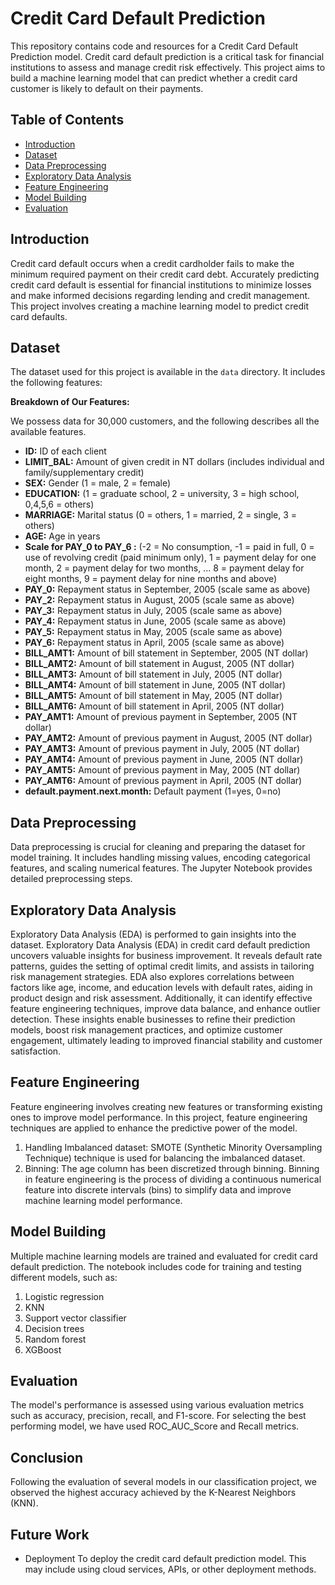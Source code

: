 # Credit Card Default Prediction

This repository contains code and resources for a Credit Card Default Prediction model. Credit card default prediction is a critical task for financial institutions to assess and manage credit risk effectively. This project aims to build a machine learning model that can predict whether a credit card customer is likely to default on their payments.

## Table of Contents

- [Introduction](#introduction)
- [Dataset](#dataset)
- [Data Preprocessing](#data-preprocessing)
- [Exploratory Data Analysis](#exploratory-data-analysis)
- [Feature Engineering](#feature-engineering)
- [Model Building](#model-building)
- [Evaluation](#evaluation)



## Introduction

Credit card default occurs when a credit cardholder fails to make the minimum required payment on their credit card debt. Accurately predicting credit card default is essential for financial institutions to minimize losses and make informed decisions regarding lending and credit management. This project involves creating a machine learning model to predict credit card defaults.

## Dataset

The dataset used for this project is available in the `data` directory. It includes the following features:

**Breakdown of Our Features:**

We possess data for 30,000 customers, and the following describes all the available features.

   
- **ID:** ID of each client
- **LIMIT_BAL:** Amount of given credit in NT dollars (includes individual and family/supplementary credit)
- **SEX:** Gender (1 = male, 2 = female)
- **EDUCATION:** (1 = graduate school, 2 = university, 3 = high school, 0,4,5,6 = others)
- **MARRIAGE:** Marital status (0 = others, 1 = married, 2 = single, 3 = others)
- **AGE:** Age in years
- **Scale for PAY_0 to PAY_6 :** (-2 = No consumption, -1 = paid in full, 0 = use of revolving credit (paid minimum only), 1 = payment delay for one month, 2 = payment delay for two months, ... 8 = payment delay for eight months, 9 = payment delay for nine months and above)
- **PAY_0:** Repayment status in September, 2005 (scale same as above)
- **PAY_2:** Repayment status in August, 2005 (scale same as above)
- **PAY_3:** Repayment status in July, 2005 (scale same as above)
- **PAY_4:** Repayment status in June, 2005 (scale same as above)
- **PAY_5:** Repayment status in May, 2005 (scale same as above)
- **PAY_6:** Repayment status in April, 2005 (scale same as above)
- **BILL_AMT1:**  Amount of bill statement in September, 2005 (NT dollar)
- **BILL_AMT2:** Amount of bill statement in August, 2005 (NT dollar)
- **BILL_AMT3:** Amount of bill statement in July, 2005 (NT dollar)
- **BILL_AMT4:** Amount of bill statement in June, 2005 (NT dollar)
- **BILL_AMT5:** Amount of bill statement in May, 2005 (NT dollar)
- **BILL_AMT6:** Amount of bill statement in April, 2005 (NT dollar)
- **PAY_AMT1:** Amount of previous payment in September, 2005 (NT dollar)
- **PAY_AMT2:** Amount of previous payment in August, 2005 (NT dollar)
- **PAY_AMT3:** Amount of previous payment in July, 2005 (NT dollar)
- **PAY_AMT4:** Amount of previous payment in June, 2005 (NT dollar)
- **PAY_AMT5:** Amount of previous payment in May, 2005 (NT dollar)
- **PAY_AMT6:** Amount of previous payment in April, 2005 (NT dollar)
- **default.payment.next.month:** Default payment (1=yes, 0=no)

## Data Preprocessing

Data preprocessing is crucial for cleaning and preparing the dataset for model training. It includes handling missing values, encoding categorical features, and scaling numerical features. The Jupyter Notebook provides detailed preprocessing steps.

## Exploratory Data Analysis

Exploratory Data Analysis (EDA) is performed to gain insights into the dataset. Exploratory Data Analysis (EDA) in credit card default prediction uncovers valuable insights for business improvement. It reveals default rate patterns, guides the setting of optimal credit limits, and assists in tailoring risk management strategies. EDA also explores correlations between factors like age, income, and education levels with default rates, aiding in product design and risk assessment. Additionally, it can identify effective feature engineering techniques, improve data balance, and enhance outlier detection. These insights enable businesses to refine their prediction models, boost risk management practices, and optimize customer engagement, ultimately leading to improved financial stability and customer satisfaction.

## Feature Engineering

Feature engineering involves creating new features or transforming existing ones to improve model performance. In this project, feature engineering techniques are applied to enhance the predictive power of the model.
1. Handling Imbalanced dataset: SMOTE (Synthetic Minority Oversampling Technique) technique is used for balancing the imbalanced dataset.
2. Binning: The age column has been discretized through binning. Binning in feature engineering is the process of dividing a continuous numerical feature into discrete intervals (bins) to simplify data and improve machine learning model performance.

## Model Building

Multiple machine learning models are trained and evaluated for credit card default prediction. The notebook includes code for training and testing different models, such as:
1. Logistic regression
2. KNN
3. Support vector classifier
4. Decision trees
5. Random forest
6. XGBoost

## Evaluation

The model's performance is assessed using various evaluation metrics such as accuracy, precision, recall, and F1-score. For selecting the best performing model, we have used ROC_AUC_Score and Recall metrics.

## Conclusion

Following the evaluation of several models in our classification project, we observed the highest accuracy achieved by the K-Nearest Neighbors (KNN).

## Future Work
- Deployment
To deploy the credit card default prediction model. This may include using cloud services, APIs, or other deployment methods.
